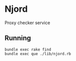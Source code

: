 # Njord

Proxy checker service

## Running

```
bundle exec rake find
bundle exec que ./lib/njord.rb
```
